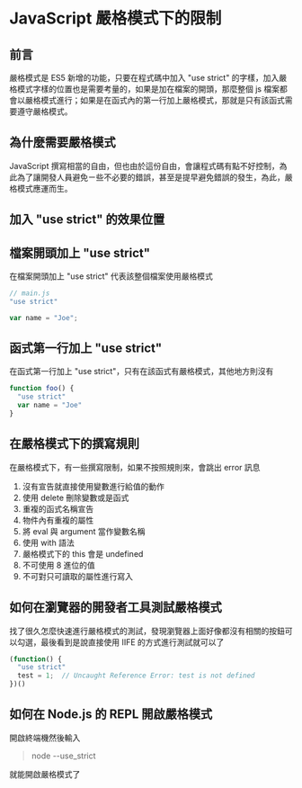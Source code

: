 # JavaScript 嚴格模式下的限制
## 前言
嚴格模式是 ES5 新增的功能，只要在程式碼中加入 "use strict" 的字樣，加入嚴格模式字樣的位置也是需要考量的，如果是加在檔案的開頭，那麼整個 js 檔案都會以嚴格模式進行；如果是在函式內的第一行加上嚴格模式，那就是只有該函式需要遵守嚴格模式。

## 為什麼需要嚴格模式
JavaScript 撰寫相當的自由，但也由於這份自由，會讓程式碼有點不好控制，為此為了讓開發人員避免ㄧ些不必要的錯誤，甚至是提早避免錯誤的發生，為此，嚴格模式應運而生。

## 加入 "use strict" 的效果位置
## 檔案開頭加上 "use strict"
在檔案開頭加上 "use strict" 代表該整個檔案使用嚴格模式
```js
// main.js
"use strict"

var name = "Joe";
```

## 函式第一行加上 "use strict"
在函式第一行加上 "use strict"，只有在該函式有嚴格模式，其他地方則沒有
```js
function foo() {
  "use strict"
  var name = "Joe"
}
```

## 在嚴格模式下的撰寫規則
在嚴格模式下，有一些撰寫限制，如果不按照規則來，會跳出 error 訊息
1. 沒有宣告就直接使用變數進行給值的動作
2. 使用 delete 刪除變數或是函式
3. 重複的函式名稱宣告
4. 物件內有重複的屬性
5. 將 eval 與 argument 當作變數名稱
6. 使用 with 語法
7. 嚴格模式下的 this 會是 undefined
8. 不可使用 8 進位的值
9. 不可對只可讀取的屬性進行寫入

## 如何在瀏覽器的開發者工具測試嚴格模式
找了很久怎麼快速進行嚴格模式的測試，發現瀏覽器上面好像都沒有相關的按鈕可以勾選，最後看到是說直接使用 IIFE 的方式進行測試就可以了

```js
(function() {
  "use strict"
  test = 1;  // Uncaught Reference Error: test is not defined
})()
```

## 如何在 Node.js 的 REPL 開啟嚴格模式
開啟終端機然後輸入

> node  --use_strict

就能開啟嚴格模式了
